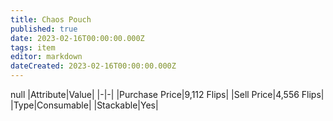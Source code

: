 ```yaml
---
title: Chaos Pouch
published: true
date: 2023-02-16T00:00:00.000Z
tags: item
editor: markdown
dateCreated: 2023-02-16T00:00:00.000Z
---
```


null
|Attribute|Value|
|-|-|
|Purchase Price|9,112 Flips|
|Sell Price|4,556 Flips|
|Type|Consumable|
|Stackable|Yes|


